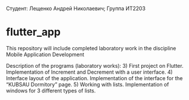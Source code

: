  Студент: Лещенко Андрей Николаевич; Группа ИТ2203
 # flutter_app
 This repository will include completed laboratory work in the discipline Mobile Application Development
 
 Description of the programs (laboratory works):
3) First project on Flutter. Implementation of Increment and Decrement with a user interface.
4) Interface layout of the application. Implementation of the interface for the “KUBSAU Dormitory” page.
5) Working with lists. Implementation of windows for 3 different types of lists.
